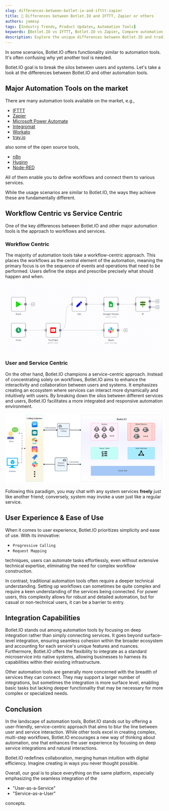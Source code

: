 ```yaml
---
slug: differences-between-botlet-io-and-ifttt-zapier
title: 🔄 Differences between Botlet.IO and IFTTT, Zapier or others
authors: jamesp
tags: [Industry Trends, Product Updates, Automation Tools]
keywords: [Botlet.IO vs IFTTT, Botlet.IO vs Zapier, Compare automation tools, Service-centric automation, User-friendly automation tools, Workflow automation comparison, Integration capabilities of Botlet.IO, Differences in automation tools, Botlet.IO user experience, Automation tools market analysis]
description: Explore the unique differences between Botlet.IO and traditional automation tools like IFTTT, Zapier, and others. Discover how Botlet.IO's service-centric approach enhances user interaction and integrates seamlessly with existing systems, setting a new standard in automation efficiency and user-friendliness.
---
```


In some scenarios, Botlet.IO offers functionality similar to automation tools. It's often confusing why yet another tool is needed.

Botlet.IO goal is to break the silos between users and systems.
Let's take a look at the differences between Botlet.IO and other automation tools.

## Major Automation Tools on the market

There are many automation tools available on the market, e.g.,

<!-- truncate -->

- [IFTTT](https://ifttt.com)
- [Zapier](https://zapier.com)
- [Microsoft Power Automate](https://powerautomate.microsoft.com)
- [Integromat](https://www.integromat.com)
- [Workato](https://workato.com)
- [tray.io](https://tray.io)

also some of the open source tools,

- [n8n](https://n8n.io)
- [Huginn](https://github.com/huginn/huginn)
- [Node-RED](https://nodered.org)

All of them enable you to define workflows and connect them to various services.

While the usage scenarios are similar to Botlet.IO, the ways they achieve these are fundamentally different.

## Workflow Centric vs Service Centric

One of the key differences between Botlet.IO and other major automation tools is the approach to workflows and services.

### Workflow Centric

The majority of automation tools take a workflow-centric approach. This places the workflows as the central element of the automation, meaning the primary focus is on the sequence of events and operations that need to be performed. Users define the steps and prescribe precisely what should happen and when.

![Workflow centric tools](workflow-example.png "Workflow centric tools")

### User and Service Centric

On the other hand, Botlet.IO champions a service-centric approach. Instead of concentrating solely on workflows, Botlet.IO aims to enhance the interactivity and collaboration between users and systems. It emphasizes creating an ecosystem where services can interact more dynamically and intuitively with users. By breaking down the silos between different services and users, Botlet.IO facilitates a more integrated and responsive automation environment.

![Botlet.IOService centric design](botlet-architecture.png "Botlet.IO Service centric design")

Following this paradigm, you may chat with any system services **freely** just like another friend; conversely, system may invoke a user just like a regular service.

## User Experience & Ease of Use

When it comes to user experience, Botlet.IO prioritizes simplicity and ease of use. With its innovative:

- `Progressive Calling`
- `Request Mapping`

techniques, users can automate tasks effortlessly, even without extensive technical expertise, eliminating the need for complex workflow construction.

In contrast, traditional automation tools often require a deeper technical understanding. Setting up workflows can sometimes be quite complex and require a keen understanding of the services being connected. For power users, this complexity allows for robust and detailed automation, but for casual or non-technical users, it can be a barrier to entry.

## Integration Capabilities

Botlet.IO stands out among automation tools by focusing on deep integration rather than simply connecting services. It goes beyond surface-level integration, ensuring seamless cohesion within the broader ecosystem and accounting for each service's unique features and nuances. Furthermore, Botlet.IO offers the flexibility to integrate as a standard microservice into native systems, allowing businesses to harness its capabilities within their existing infrastructure.

Other automation tools are generally more concerned with the breadth of services they can connect. They may support a larger number of integrations, but sometimes the integration is more surface level, enabling basic tasks but lacking deeper functionality that may be necessary for more complex or specialized needs.

## Conclusion

In the landscape of automation tools, Botlet.IO stands out by offering a user-friendly, service-centric approach that aims to blur the line between user and service interaction. While other tools excel in creating complex, multi-step workflows, Botlet.IO encourages a new way of thinking about automation, one that enhances the user experience by focusing on deep service integrations and natural interactions.

Botlet.IO redefines collaboration, merging human intuition with digital efficiency. Imagine creating in ways you never thought possible.

Overall, our goal is to place everything on the same platform, especially emphasizing the seamless integration of the

- "User-as-a-Service"
- "Service-as-a-User"

concepts.
